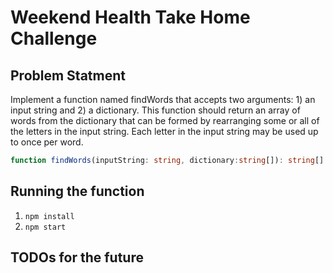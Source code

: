 # Weekend Health Take Home Challenge

## Problem Statment 

Implement a function named findWords that accepts two arguments: 1) an input string and 2) a dictionary. This function should return an array of words from the dictionary that can be formed by rearranging some or all of the letters in the input string. Each letter in the input string may be used up to once per word.

```ts
function findWords(inputString: string, dictionary:string[]): string[]
```

## Running the function

1. `npm install`
2. `npm start`

## TODOs for the future

